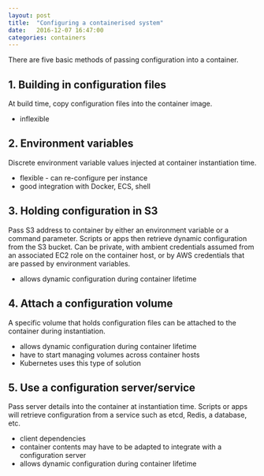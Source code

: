 ```yaml
---
layout: post
title:  "Configuring a containerised system"
date:   2016-12-07 16:47:00
categories: containers
---
```

There are five basic methods of passing configuration into a container.

## 1. Building in configuration files
At build time, copy configuration files into the container image.

- inflexible

## 2. Environment variables
Discrete environment variable values injected at container instantiation time.

- flexible - can re-configure per instance
- good integration with Docker, ECS, shell

## 3. Holding configuration in S3
Pass S3 address to container by either an environment variable or a command parameter. Scripts or apps then retrieve dynamic configuration from the S3 bucket. Can be private, with ambient credentials assumed from an associated EC2 role on the container host, or by AWS credentials that are passed by environment variables.

- allows dynamic configuration during container lifetime

## 4. Attach a configuration volume
A specific volume that holds configuration files can be attached to the container during instantiation.

- allows dynamic configuration during container lifetime
- have to start managing volumes across container hosts
- Kubernetes uses this type of solution

## 5. Use a configuration server/service
Pass server details into the container at instantiation time. Scripts or apps will retrieve configuration from a service such as etcd, Redis, a database, etc.

- client dependencies
- container contents may have to be adapted to integrate with a configuration server
- allows dynamic configuration during container lifetime